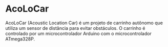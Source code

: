 # AcoLoCar
AcoLoCar (Acoustic Location Car) é um projeto de carrinho autônomo que utiliza um sensor de distância para evitar obstáculos. O carrinho é controlado por um microcontrolador Arduino com o microcontrolador ATmega328P.
